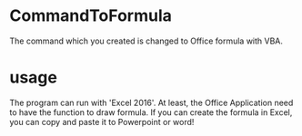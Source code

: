 # CommandToFormula
The command which you created is changed to Office formula with VBA.

# usage
The program can run with 'Excel 2016'. At least, the Office Application need to have the function to draw formula.
If you can create the formula in Excel, you can copy and paste it to Powerpoint or word!
